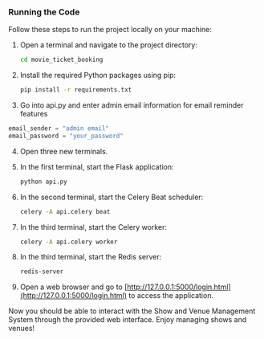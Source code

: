 ### Running the Code

Follow these steps to run the project locally on your machine:

1. Open a terminal and navigate to the project directory:

   ```bash
   cd movie_ticket_booking
   ```

2. Install the required Python packages using pip:

   ```bash
   pip install -r requirements.txt
   ```
3.  Go into api.py and enter admin email information for email reminder features

```python
email_sender = "admin email"
email_password = "your_password"
```
4. Open three new terminals.

5. In the first terminal, start the Flask application:

   ```bash
   python api.py
   ```

6. In the second terminal, start the Celery Beat scheduler:

   ```bash
   celery -A api.celery beat
   ```

7. In the third terminal, start the Celery worker:

   ```bash
   celery -A api.celery worker
   ```

8. In the third terminal, start the Redis server:

   ```bash
   redis-server
   ```

9. Open a web browser and go to [http://127.0.0.1:5000/login.html](http://127.0.0.1:5000/login.html) to access the application.

Now you should be able to interact with the Show and Venue Management System through the provided web interface. Enjoy managing shows and venues!
